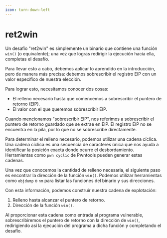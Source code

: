 ```yaml
---
icon: turn-down-left
---
```


# ret2win

Un desafío "ret2win" es simplemente un binario que contiene una función `win()` (o equivalente); una vez que logras redirigir la ejecución hacia ella, completas el desafío.

Para llevar esto a cabo, debemos aplicar lo aprendido en la introducción, pero de manera más precisa: debemos sobrescribir el registro EIP con un valor específico de nuestra elección.

Para lograr esto, necesitamos conocer dos cosas:

* El relleno necesario hasta que comencemos a sobrescribir el puntero de retorno (EIP).
* El valor con el que queremos sobrescribir EIP.

Cuando mencionamos "sobrescribir EIP", nos referimos a sobrescribir el puntero de retorno guardado que se extrae en EIP. El registro EIP no se encuentra en la pila, por lo que no se sobrescribe directamente.

Para determinar el relleno necesario, podemos utilizar una cadena cíclica. Una cadena cíclica es una secuencia de caracteres única que nos ayuda a identificar la posición exacta donde ocurre el desbordamiento. Herramientas como `pwn cyclic` de Pwntools pueden generar estas cadenas.

Una vez que conocemos la cantidad de relleno necesaria, el siguiente paso es encontrar la dirección de la función `win()`. Podemos utilizar herramientas como `objdump` o `nm` para listar las funciones del binario y sus direcciones.

Con esta información, podemos construir nuestra cadena de explotación:

1. Relleno hasta alcanzar el puntero de retorno.
2. Dirección de la función `win()`.

Al proporcionar esta cadena como entrada al programa vulnerable, sobrescribiremos el puntero de retorno con la dirección de `win()`, redirigiendo así la ejecución del programa a dicha función y completando el desafío.

